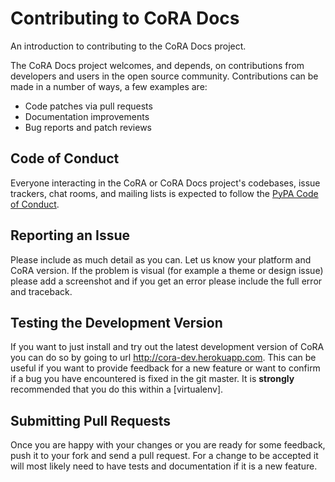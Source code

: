 # Contributing to CoRA Docs

An introduction to contributing to the CoRA Docs project.

The CoRA Docs project welcomes, and depends, on contributions from developers and
users in the open source community. Contributions can be made in a number of
ways, a few examples are:

- Code patches via pull requests
- Documentation improvements
- Bug reports and patch reviews

## Code of Conduct

Everyone interacting in the CoRA or CoRA Docs project's codebases, issue trackers, 
chat rooms, and mailing lists is expected to follow the [PyPA Code of Conduct].

## Reporting an Issue

Please include as much detail as you can. Let us know your platform and CoRA
version. If the problem is visual (for example a theme or design issue) please
add a screenshot and if you get an error please include the full error and
traceback.

## Testing the Development Version

If you want to just install and try out the latest development version of
CoRA you can do so by going to url http://cora-dev.herokuapp.com. 
This can be useful if you want to provide feedback for a new feature or want
to confirm if a bug you have encountered is fixed in the git master. 
It is **strongly** recommended that you do this within a [virtualenv].

## Submitting Pull Requests

Once you are happy with your changes or you are ready for some feedback, push
it to your fork and send a pull request. For a change to be accepted it will
most likely need to have tests and documentation if it is a new feature.

[PyPA Code of Conduct]: https://www.pypa.io/en/latest/code-of-conduct/
